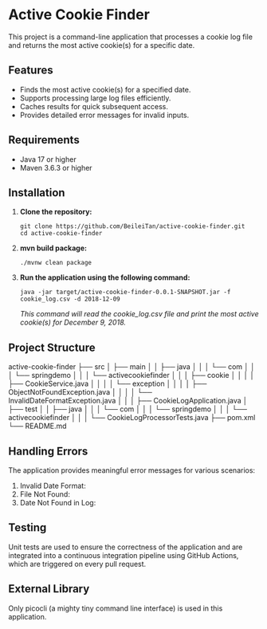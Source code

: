 # Active Cookie Finder

This project is a command-line application that processes a cookie log file and returns the most active cookie(s) for a specific date.

## Features

- Finds the most active cookie(s) for a specified date.
- Supports processing large log files efficiently.
- Caches results for quick subsequent access.
- Provides detailed error messages for invalid inputs.

## Requirements

- Java 17 or higher
- Maven 3.6.3 or higher

## Installation
1. **Clone the repository:**
    ```
    git clone https://github.com/BeileiTan/active-cookie-finder.git
    cd active-cookie-finder
   ```

2. **mvn build package:**
    ```
   ./mvnw clean package
    ```

3. **Run the application using the following command:**
    ```
   java -jar target/active-cookie-finder-0.0.1-SNAPSHOT.jar -f cookie_log.csv -d 2018-12-09
    ```
   
   _This command will read the cookie_log.csv file and print the most active cookie(s) for December 9, 2018._


## Project Structure
active-cookie-finder
├── src
│   ├── main
│   │   ├── java
│   │   │   └── com
│   │   │       └── springdemo
│   │   │           └── activecookiefinder
│   │   │               ├── cookie
│   │   │               │   ├── CookieService.java
│   │   │               │   └── exception
│   │   │               │       ├── ObjectNotFoundException.java
│   │   │               │       └── InvalidDateFormatException.java
│   │   │               ├── CookieLogApplication.java
│   ├── test
│   │   ├── java
│   │   │   └── com
│   │   │       └── springdemo
│   │   │           └── activecookiefinder
│   │   │               └── CookieLogProcessorTests.java
├── pom.xml
└── README.md

## Handling Errors
The application provides meaningful error messages for various scenarios:
 1. Invalid Date Format:
 2. File Not Found:
 3. Date Not Found in Log:

## Testing
Unit tests are used to ensure the correctness of the application and are integrated into a continuous integration pipeline using GitHub Actions, which are triggered on every pull request.

## External Library
Only picocli (a mighty tiny command line interface) is used in this application.